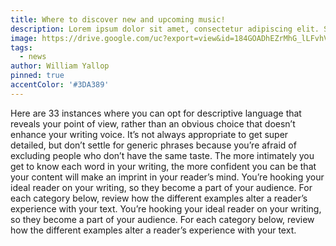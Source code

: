 ```yaml
---
title: Where to discover new and upcoming music!
description: Lorem ipsum dolor sit amet, consectetur adipiscing elit. Sed augue nisl, gravida id aliquet a, malesuada in mi. Morbi varius pharetra erat. Sed consectetur dui tellus, sed convallis sem eleifend id. Ut tortor nisi, volutpat ac ante non, blandit pulvinar
image: https://drive.google.com/uc?export=view&id=184GOADhEZrMhG_lLFvhVfe7UD0rd7R37
tags:
  - news
author: William Yallop
pinned: true
accentColor: '#3DA389'
---
```


Here are 33 instances where you can opt for descriptive language that reveals your point of view, rather than an obvious choice that doesn’t enhance your writing voice.
It’s not always appropriate to get super detailed, but don’t settle for generic phrases because you’re afraid of excluding people who don’t have the same taste.
The more intimately you get to know each word in your writing, the more confident you can be that your content will make an imprint in your reader’s mind.
You’re hooking your ideal reader on your writing, so they become a part of your audience.
For each category below, review how the different examples alter a reader’s experience with your text.
You’re hooking your ideal reader on your writing, so they become a part of your audience.
For each category below, review how the different examples alter a reader’s experience with your text.